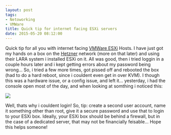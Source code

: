 ```yaml
---
layout: post
tags:
- Netoworking
- VMWare
title: Quick tip for internet facing ESXi servers 
date: 2015-05-20 08:12:00
---
```


Quick tip for all you with internet facing [VMWare ESXi][1] Hosts. I 
have just got my hands on a box on the [Hetzner][2] network (more on 
that later) and using their LARA system i installed ESXi on it. All was 
good, then i tried loggin in a couple hours later and i kept getting 
errors about my password being wrong... So, i tried a few more times, 
got pissed off and rebooted the box (had to do a hard reboot, since i 
couldent even get in over KVM). I though this was a hardware issue, or a 
config issue, and left it... yesterday, i had the console open most of 
the day, and when looking at somthing i noticed this:


![](http://tiernanotoole.ie/post_images/rsz_20150520-esxi-login-errors.jpg)

Well, thats why i couldent login! So, tip: create a second user account, 
name it something other than root, give it a secure password and use 
that to login to your ESXi box. Ideally, your ESXi box should be behind 
a firewall, but in the case of a dedicated server, that may not be 
financially feisable... Hope this helps someone!

[1]:http://www.vmware.com/products/vsphere-hypervisor
[2]:http://www.hetzner.de/en
